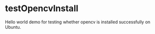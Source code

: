 # testOpencvInstall
Hello world demo for testing whether opencv is installed successfully on Ubuntu.
